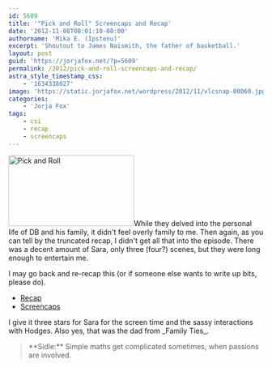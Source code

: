 ```yaml
---
id: 5609
title: '"Pick and Roll" Screencaps and Recap'
date: '2012-11-08T08:01:10-08:00'
authorname: 'Mika E. (Ipstenu)'
excerpt: 'Shoutout to James Naismith, the father of basketball.'
layout: post
guid: 'https://jorjafox.net/?p=5609'
permalink: /2012/pick-and-roll-screencaps-and-recap/
astra_style_timestamp_css:
    - '1634338027'
image: 'https://static.jorjafox.net/wordpress/2012/11/vlcsnap-00060.jpg'
categories:
    - 'Jorja Fox'
tags:
    - csi
    - recap
    - screencaps
---
```


<img class="alignleft size-medium wp-image-5610" title="Pick and Roll" src="//static.jorjafox.net/wordpress/2012/11/vlcsnap-00060-248x140.jpg" alt="Pick and Roll" width="248" height="140" />While they delved into the personal life of DB and his family, it didn't feel overly family to me. Then again, as you can tell by the truncated recap, I didn't get all that into the episode. There was a decent amount of Sara, only three (four?) scenes, but they were long enough to entertain me.

I may go back and re-recap this (or if someone else wants to write up bits, please do).
<ul>
	<li><a href="https://jorjafox.net/wiki/Pick_and_Roll">Recap</a></li>
	<li><a href="https://jorjafox.net/gallery/tv/csi/season13/06pick/">Screencaps</a></li>
</ul>
I give it three stars for Sara for the screen time and the sassy interactions with Hodges. Also yes, that was the dad from _Family Ties_.
<blockquote>**Sidle:** Simple maths get complicated sometimes, when passions are involved.</blockquote>
